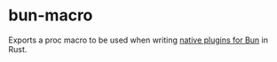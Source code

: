 # bun-macro

Exports a proc macro to be used when writing [native plugins for Bun](https://github.com/oven-sh/bun/tree/main/packages/bun-native-plugin-rs) in Rust.
